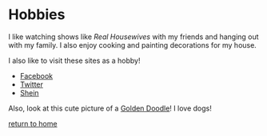 # Hobbies

I like watching shows like *Real Housewives* with my friends and hanging out with my family. I also enjoy cooking and painting decorations for my house.

I also like to visit these sites as a hobby!

* [Facebook](https://www.facebook.com)
* [Twitter](https://www.twitter.com)
* [Shein](https://us.shein.com)

Also, look at this cute picture of a [Golden Doodle](https://www.google.com/url?sa=i&url=http%3A%2F%2Fwww.vetstreet.com%2Fdogs%2Fgoldendoodle&psig=AOvVaw0_cD4piULcd_2zgXec1ApL&ust=1607735710088000&source=images&cd=vfe&ved=0CAIQjRxqFwoTCKCw_LHgxO0CFQAAAAAdAAAAABAY)! I love dogs!

[return to home](./README.md)

